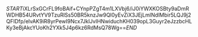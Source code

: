 $START$iXLrSxGCrFL9foBAif+CYnpPZgT4m1LXVbj6/iJ0iYWXKOSBty9aDmRWDHB54URvtYV9TzuRlSs50BR5knzJw9Ql0yEvZiX3JEjLmlNdlMbir5LQJ9j2QFIDfp/elvAK9iR8yrPewI9Ncx7JklJvIHNwiduchKH039opL3Guyr2eJzzbcHLKy3eBjAkcYUoKh2YXk5J4p6kz6RdMsQ78Wg==$END$